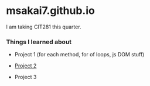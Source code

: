 # msakai7.github.io

I am taking CIT281 this quarter.

### Things I learned about

- Project 1 (for each method, for of loops, js DOM stuff)

- [Project 2](hhttps://uo-cit.github.io/project-2-msakai7/)

- Project 3
